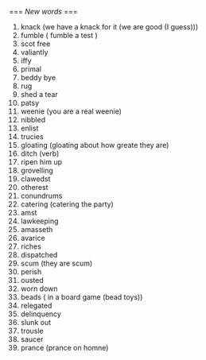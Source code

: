 === *New words* ===

1. knack (we have a knack for it (we are good (I guess)))
2. fumble ( fumble a test )
3. scot free
4. valiantly
5. iffy
6. primal
7. beddy bye
8. rug
9. shed a tear
10. patsy
11. weenie (you are a real weenie)
12. nibbled
13. enlist
14. trucies
15. gloating (gloating about how greate they are)
16. ditch (verb)
17. ripen him up
18. grovelling
19. clawedst
20. otherest
21. conundrums
22. catering (catering the party)
23. amst
24. lawkeeping
25. amasseth
26. avarice
27. riches
28. dispatched
29. scum (they are scum)
30. perish
31. ousted
32. worn down
33. beads ( in a board game (bead toys))
34. relegated
35. delinquency
36. slunk out
37. trousle
38. saucer
39. prance (prance on homne)
